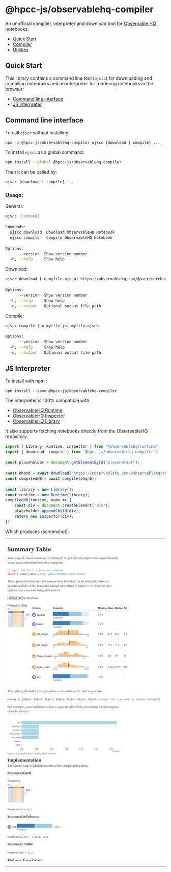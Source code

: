# @hpcc-js/observablehq-compiler

An unofficial compiler, interpreter and download tool for [Observable HQ](https://observablehq.com/) notebooks.

* [Quick Start](#quick-start)
* [Compiler](./src/compiler)
* [Utilities](./src/util)

## Quick Start

This library contains a command line tool (`ojscc`) for downloading and compiling notebooks and an interpreter for rendering notebooks in the browser:
* [Command line interface](#command-line-interface)
* [JS Interpreter](#js-interpreter)

## Command line interface

To call `ojscc` without installing:

```sh
npx -p @hpcc-js/observablehq-compiler ojscc [download | compile] ...
```

To install `ojscc` as a global command:
```sh
npm install --global @hpcc-js/observablehq-compiler
```

Then it can be called by:
```sh
ojscc [download | compile] ...
```

### Usage:

General:
```sh
ojscc [command]

Commands:
  ojscc download  Download ObservableHQ Notebook
  ojscc compile   Compile ObservableHQ Notebook

Options:
      --version  Show version number                                             [boolean]
  -h, --help     Show help                                                       [boolean]
```

Download:
```sh
ojscc download [-o myfile.ojsnb] https://observablehq.com/@user/notebook

Options:
      --version  Show version number                                             [boolean]
  -h, --help     Show help                                                       [boolean]
  -o, --output   Optional output file path
```

Compile:
```sh
ojscc compile [-o myfile.js] myfile.ojsnb

Options:
      --version  Show version number                                             [boolean]
  -h, --help     Show help                                                       [boolean]
  -o, --output   Optional output file path
```

## JS Interpreter

To install with npm :
```
npm install --save @hpcc-js/observablehq-compiler
```

The interpreter is 100% compatible with:
* [ObservableHQ Runtime](https://github.com/observablehq/runtime)
* [ObservableHQ Inspector](https://github.com/observablehq/inspector)
* [ObservableHQ Library](https://github.com/observablehq/library)

It also supports fetching notebooks directly from the ObservableHQ repository.

```js
import { Library, Runtime, Inspector } from "@observablehq/runtime";
import { download, compile } from "@hpcc-js/observablehq-compiler";

const placeholder = document.getElementById("placeholder");

const ohqnb = await download("https://observablehq.com/@observablehq/summary-table");
const compiledNB = await compile(ohqnb);

const library = new Library();
const runtime = new Runtime(library);
compiledNB(runtime, name => {
    const div = document.createElement("div");
    placeholder.appendChild(div);
    return new Inspector(div);
});
```

Which produces (screenshot):

---

![Sumary Table](./resources/summary-table.png)

---